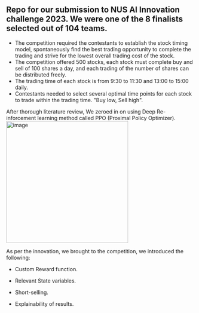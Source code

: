 ## Repo for our submission to NUS AI Innovation challenge 2023. We were one of the 8 finalists selected out of 104 teams.

- The competition required the contestants to establish the stock timing model, spontaneously find the best trading opportunity to complete the trading and strive for the lowest overall trading cost of the stock.
- The competition offered 500 stocks, each stock must complete buy and sell of 100 shares a day, and each trading of the number of shares can be distributed freely.
- The trading time of each stock is from 9:30 to 11:30 and 13:00 to 15:00 daily.
- Contestants needed to select several optimal time points for each stock to trade within the trading time. "Buy low, Sell high".

After thorough literature review, We zeroed in on using Deep Re-inforcement learning method called PPO (Proximal Policy Optimizer).
<img width="326" alt="image" src="https://user-images.githubusercontent.com/93938450/235061302-81cc709d-5d89-459b-984c-39715e910e28.png">

As per the innovation, we brought to the competition, we introduced the following:
- Custom Reward function.

- Relevant State variables.

- Short-selling.

- Explainability of results.
